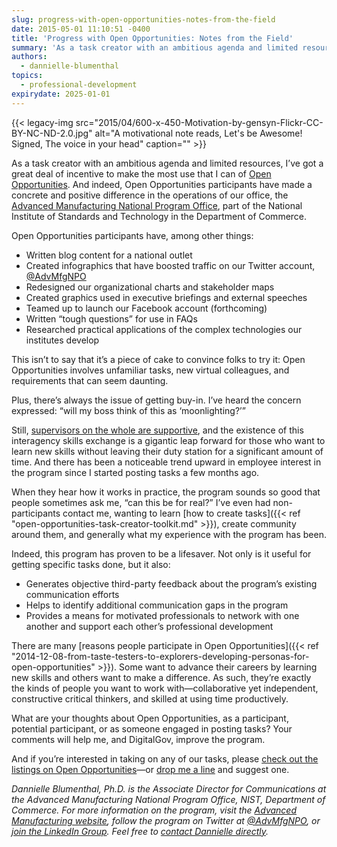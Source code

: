 ```yaml
---
slug: progress-with-open-opportunities-notes-from-the-field
date: 2015-05-01 11:10:51 -0400
title: 'Progress with Open Opportunities: Notes from the Field'
summary: 'As a task creator with an ambitious agenda and limited resources, I’ve got a great deal of incentive to make the most use that I can of Open Opportunities. And indeed, Open Opportunities participants have made a concrete and positive difference in the operations of our office, the Advanced Manufacturing National Program Office, part of'
authors:
  - dannielle-blumenthal
topics:
  - professional-development
expirydate: 2025-01-01
---
```


{{< legacy-img src="2015/04/600-x-450-Motivation-by-gensyn-Flickr-CC-BY-NC-ND-2.0.jpg" alt="A motivational note reads, Let's be Awesome! Signed, The voice in your head" caption="" >}} 

As a task creator with an ambitious agenda and limited resources, I’ve got a great deal of incentive to make the most use that I can of [Open Opportunities](https://midas.18f.us/). And indeed, Open Opportunities participants have made a concrete and positive difference in the operations of our office, the [Advanced Manufacturing National Program Office](http://manufacturing.gov/welcome.html), part of the National Institute of Standards and Technology in the Department of Commerce.

Open Opportunities participants have, among other things:

  * Written blog content for a national outlet
  * Created infographics that have boosted traffic on our Twitter account, [@AdvMfgNPO](https://twitter.com/AdvMfgNPO)
  * Redesigned our organizational charts and stakeholder maps
  * Created graphics used in executive briefings and external speeches
  * Teamed up to launch our Facebook account (forthcoming)
  * Written “tough questions” for use in FAQs
  * Researched practical applications of the complex technologies our institutes develop

This isn’t to say that it’s a piece of cake to convince folks to try it: Open Opportunities involves unfamiliar tasks, new virtual colleagues, and requirements that can seem daunting.

Plus, there’s always the issue of getting buy-in. I’ve heard the concern expressed: “will my boss think of this as ‘moonlighting?’”

Still, [supervisors on the whole are supportive](https://www.youtube.com/watch?v=8VeWAtdfOio&index=1&list=PLd9b-GuOJ3nHS1TFaULnHi6KIt6l83pnb), and the existence of this interagency skills exchange is a gigantic leap forward for those who want to learn new skills without leaving their duty station for a significant amount of time. And there has been a noticeable trend upward in employee interest in the program since I started posting tasks a few months ago.

When they hear how it works in practice, the program sounds so good that people sometimes ask me, “can this be for real?” I’ve even had non-participants contact me, wanting to learn [how to create tasks]({{< ref "open-opportunities-task-creator-toolkit.md" >}}), create community around them, and generally what my experience with the program has been.

Indeed, this program has proven to be a lifesaver. Not only is it useful for getting specific tasks done, but it also:

  * Generates objective third-party feedback about the program’s existing communication efforts
  * Helps to identify additional communication gaps in the program
  * Provides a means for motivated professionals to network with one another and support each other’s professional development

There are many [reasons people participate in Open Opportunities]({{< ref "2014-12-08-from-taste-testers-to-explorers-developing-personas-for-open-opportunities" >}}). Some want to advance their careers by learning new skills and others want to make a difference. As such, they’re exactly the kinds of people you want to work with—collaborative yet independent, constructive critical thinkers, and skilled at using time productively.

What are your thoughts about Open Opportunities, as a participant, potential participant, or as someone engaged in posting tasks? Your comments will help me, and DigitalGov, improve the program.

And if you’re interested in taking on any of our tasks, please [check out the listings on Open Opportunities](https://midas.18f.us/tasks)—or [drop me a line](mailto:dannielle.blumenthal@nist.gov) and suggest one.

_Dannielle Blumenthal, Ph.D. is the Associate Director for Communications at the Advanced Manufacturing National Program Office, NIST, Department of Commerce. For more information on the program, visit the [Advanced Manufacturing website](https://www.manufacturing.gov), follow the program on Twitter at [@AdvMfgNPO](https://twitter.com/AdvMfgNPO), or [join the LinkedIn Group](https://www.linkedin.com/groups/Advanced-Manufacturing-National-Program-Office-6947787?home). Feel free to [contact Dannielle directly](mailto:dannielle.blumenthal@nist.gov)._